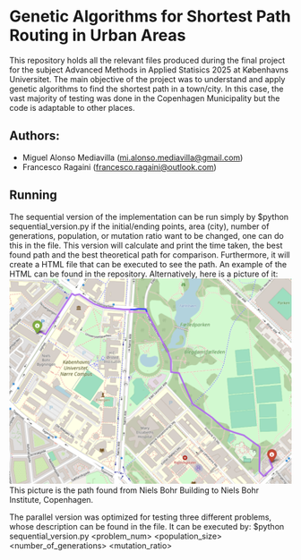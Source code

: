 # Genetic Algorithms for Shortest Path Routing in Urban Areas
This repository holds all the relevant files produced during the final project for the subject Advanced Methods in Applied Statisics 2025 at Københavns Universitet. 
The main objective of the project was to understand and apply genetic algorithms to find the shortest path in a town/city. In this case, the vast majority of testing was done in the Copenhagen Municipality but the code is adaptable to other places.

## Authors:
  - Miguel Alonso Mediavilla (mi.alonso.mediavilla@gmail.com)
  - Francesco Ragaini (francesco.ragaini@outlook.com)

## Running
The sequential version of the implementation can be run simply by 
$python sequential_version.py
if the initial/ending points, area (city), number of generations, population, or mutation ratio want to be changed, one can do this in the file.
This version will calculate and print the time taken, the best found path and the best theoretical path for comparison. Furthermore, it will create a HTML file that can be executed to see the path. An example of the HTML can be found in the repository. Alternatively, here is a picture of it:
![alt text](https://github.com/Fragaini01/Genetic-Algorithms-for-Shortest-Path-Routing-in-Urban-Areas/blob/main/p1pop2000g150.png)
This picture is the path found from Niels Bohr Building to Niels Bohr Institute, Copenhagen.

The parallel version was optimized for testing three different problems, whose description can be found in the file. It can be executed by:
$python sequential_version.py <problem_num> <population_size> <number_of_generations> <mutation_ratio>

